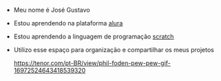 - Meu nome é José Gustavo 
- Estou aprendendo na plataforma [alura](https://www.alura.com.br/)
- Estou aprendendo a linguagem de programação [scratch](https://scratch.mit.edu/)
- Utilizo esse espaço para organização e compartilhar os meus projetos




   https://tenor.com/pt-BR/view/phil-foden-pew-pew-gif-16972524643418539320
